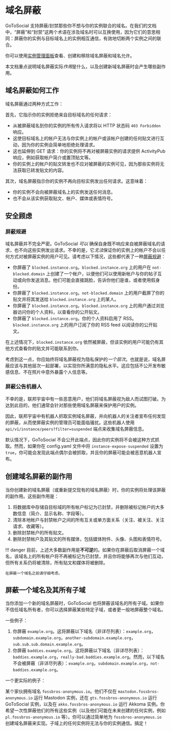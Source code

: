 # 域名屏蔽

GoToSocial 支持屏蔽/封禁那些你不想与你的实例联合的域名。在我们的文档中，“屏蔽”和“封禁”这两个术语在涉及域名时可以互换使用，因为它们的意思相同：屏蔽你的实例与目标域名上的实例相互通信，有效地切断两个实例之间的联合。

你可以使用[实例管理面板](./settings.md#联合)查看、创建和移除域名屏蔽和域名允许。

本文档重点说明域名屏蔽实际*作用*是什么，以及创建新域名屏蔽时会产生哪些副作用。

## 域名屏蔽如何工作

域名屏蔽通过两种方式工作：

首先，它指示你的实例拒绝来自目标域名的任何请求：

- 从被屏蔽域名到你的实例的所有传入请求将以 HTTP 状态码 `403 Forbidden` 响应。
- 这使目标域名上的帐户无法与你实例上的帐户或该帐户创建的任何贴文进行互动，因为你的实例会简单地拒绝处理请求。
- 这也延伸到 GET 请求：你的实例将不再对被屏蔽实例的请求提供 ActivityPub 响应，例如获取帐户简介或置顶贴文等。
- 你的实例上的帐户的贴文转发也不应对被屏蔽的实例可见，因为那些实例将无法获取已转发贴文的内容。

其次，域名屏蔽指示你的实例不再向目标实例发出任何请求。这意味着：

- 你的实例不会向被屏蔽域名上的实例发送任何消息。
- 也不会从该实例获取贴文、帐户、媒体或表情符号。

## 安全顾虑

### 屏蔽规避

域名屏蔽并不完全严密。GoToSocial *可以* 确保自身既不响应来自被屏蔽域名的请求，也不向这些实例发出请求。不幸的是，它*无法*保证你的实例上的帐户不会以任何方式对被屏蔽实例的用户可见。请考虑以下情况，这些都代表了一种[屏蔽规避](https://en.wikipedia.org/wiki/Block_(Internet)#Evasion)：

- 你屏蔽了 `blocked.instance.org`。`blocked.instance.org` 上的用户在 `not-blocked.domain` 上创建了一个帐户，以便他们可以使用新帐户与你的帖子互动或向你发送消息。他们可能会直接跳脸，告诉你他们是谁，或者使用假身份。
- 你屏蔽了 `blocked.instance.org`。`not-blocked.domain` 上的用户截屏了你的贴文并将其发送给 `blocked.instance.org` 上的某人。
- 你屏蔽了 `blocked.instance.org`。`blocked.instance.org` 上的用户通过浏览器访问你的个人资料，以查看你的公开贴文。
- 你屏蔽了 `blocked.instance.org`。你的个人资料启用了 RSS。`blocked.instance.org` 上的用户订阅了你的 RSS feed 以阅读你的公开贴文。

在上述情况下，`blocked.instance.org` 依然被屏蔽，但该实例的用户可能仍有其他方式查看你的贴文并可能联系到你。

考虑到这一点，你应始终将域名屏蔽视为隐私保护的*一个层次*。也就是说，域名屏蔽应该与其他层次一起部署，以实现你所满意的隐私水平。这应包括不公开发布敏感信息、不在照片中意外暴露个人信息等。

### 屏蔽公告机器人

不幸的是，联邦宇宙中有一些恶意用户，他们将域名屏蔽视为敌人而试图打破。为达到此目的，他们通常会针对那些使用域名屏蔽来保护用户的实例。

因此，联邦宇宙中有机器人抓取实例域名屏蔽，并向机器人的关注者宣布任何发现的屏蔽，从而使屏蔽实例的管理员可能面临骚扰。这些机器人使用 `api/v1/instance/peers?filter=suspended` 端点来收集域名屏蔽信息。

默认情况下，GoToSocial 不会公开此端点，因此你的实例将不会被这种方式抓取。然而，如果你在 config.yaml 文件中将 `instance-expose-suspended` 设置为 `true`，你可能会发现此端点偶尔会被抓取，并且你的屏蔽可能会被恶意机器人宣布。

## 创建域名屏蔽的副作用

当你创建新的域名屏蔽（或重新提交现有的域名屏蔽）时，你的实例将处理该屏蔽的副作用。这些副作用是：

1. 将数据库中存储自目标域的所有帐户标记为已封禁，并删除被标记帐户的大多数信息（简介、显示名称、字段等）。
2. 清除本地帐户与封禁帐户之间的所有互关或单方面关系（关注、被关注、关注请求、收藏等）。
3. 删除封禁帐户的所有贴文。
4. 删除封禁帐户及其贴文的所有媒体，包括媒体附件、头像、头图和表情符号。

!!! danger
    目前，上述大多数副作用是**不可逆**的。如果你在屏蔽后取消屏蔽一个域名，该域名上的所有帐户将不再被标记为已封禁，并且你将能够再次与他们互动，但所有关系仍将被清除，所有贴文和媒体将被删除。
    
    在屏蔽一个域名之前请仔细考虑。

## 屏蔽一个域名及其所有子域

当你添加一个新的域名屏蔽时，GoToSocial 也将屏蔽该域名的所有子域。如果你不信任域名所有者，你可以选择屏蔽某些特定子域，或者更一般地屏蔽整个域名。

一些例子：

1. 你屏蔽 `example.org`。这将屏蔽以下域名（非详尽列表）：`example.org`，`subdomain.example.org`，`another-subdomain.example.org`，`sub.sub.sub.domain.example.org`。
2. 你屏蔽 `baddies.example.org`。这将屏蔽以下域名（非详尽列表）：`baddies.example.org`，`really-bad.baddies.example.org`。然而，以下域名不会被屏蔽（非详尽列表）：`example.org`，`subdomain.example.org`，`not-baddies.example.org`。

一个更实际的例子：

某个家伙拥有域名 `fossbros-anonymous.io`。他们不仅在 `mastodon.fossbros-anonymous.io` 运行 Mastodon 实例，还在 `gts.fossbros-anonymous.io` 运行 GoToSocial 实例，以及在 `akko.fossbros-anonymous.io` 运行 Akkoma 实例。你希望一次性屏蔽他们的所有这些实例（以及他们可能在未来创建的任何实例，例如 `pl.fossbros-anonymous.io` 等）。你可以通过简单地为 `fossbros-anonymous.io` 创建域名屏蔽来实现。子域上的任何实例将无法与你的实例通信。搞定！

